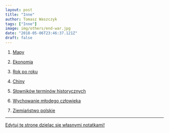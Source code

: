```yaml
---
layout: post
title: "Inne"
author: Tomasz Waszczyk
tags: ["Inne"]
image: img/others/end-war.jpg
date: "2018-05-06T23:46:37.121Z"
draft: false
---
```


1. <a href="http://historia.waszczyk.com/maps" target="_blank">Mapy</a>

2. <a href="http://historia.waszczyk.com/economy" target="_blank">Ekonomia</a>

3. <a href="http://historia.waszczyk.com/year-by-year" target="_blank">Rok po roku</a>

4. <a href="http://historia.waszczyk.com/china" target="_blank">Chiny</a>

5. <a href="http://historia.waszczyk.com/dictionary" target="_blank">Słowników terminów historycznych</a>

6. <a href="http://historia.waszczyk.com/wychowanie-mlodego-czlowieka" target="_blank">Wychowanie młodego człowieka</a>

7. <a href="http://historia.waszczyk.com/ziemianstwo" target="_blank">Ziemiaństwo polskie</a>

---

<a href="https://github.com/TomaszWaszczyk/historia.waszczyk.com/edit/master/src/content/others.md" target="_blank">Edytuj tę stronę dzieląc się własnymi notatkami!</a>
